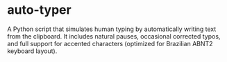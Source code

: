 # auto-typer
A Python script that simulates human typing by automatically writing text from the clipboard.  It includes natural pauses, occasional corrected typos, and full support for accented characters  (optimized for Brazilian ABNT2 keyboard layout).
